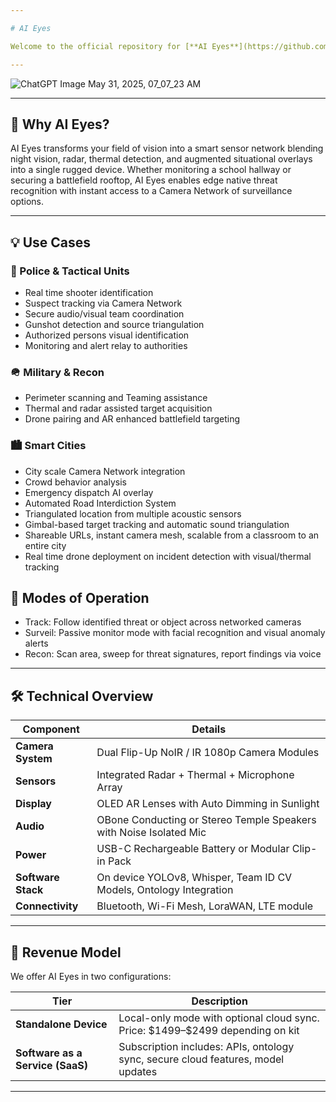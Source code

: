 ```yaml
---

# AI Eyes

Welcome to the official repository for [**AI Eyes**](https://github.com/caddison/AIeyes) — a next generation AR eyewear system designed for mission critical environments, police units, school safety officers, and tactical teams. Equipped with flip down NoIR or IR cameras, thermal, and AI-powered detection, AI Eyes turns your vision into a live sensor network.

---
```


![ChatGPT Image May 31, 2025, 07_07_23 AM](https://github.com/user-attachments/assets/297ed434-5489-431b-b79a-6c10d84dc67a)


---

## 🚀 Why AI Eyes?

AI Eyes transforms your field of vision into a smart sensor network blending night vision, radar, thermal detection, and augmented situational overlays into a single rugged device. Whether monitoring a school hallway or securing a battlefield rooftop, AI Eyes enables edge native threat recognition with instant access to a Camera Network of surveillance options.

---

## 💡 Use Cases

### 🚓 Police & Tactical Units

* Real time shooter identification
* Suspect tracking via Camera Network
* Secure audio/visual team coordination
* Gunshot detection and source triangulation
* Authorized persons visual identification
* Monitoring and alert relay to authorities

### 🪖 Military & Recon

* Perimeter scanning and Teaming assistance
* Thermal and radar assisted target acquisition
* Drone pairing and AR enhanced battlefield targeting

### 🏙️ Smart Cities

* City scale Camera Network integration
* Crowd behavior analysis
* Emergency dispatch AI overlay
* Automated Road Interdiction System
* Triangulated location from multiple acoustic sensors
* Gimbal-based target tracking and automatic sound triangulation
* Shareable URLs, instant camera mesh, scalable from a classroom to an entire city
* Real time drone deployment on incident detection with visual/thermal tracking

## 🎯 Modes of Operation

* Track: Follow identified threat or object across networked cameras
* Surveil: Passive monitor mode with facial recognition and visual anomaly alerts
* Recon: Scan area, sweep for threat signatures, report findings via voice 

---

## 🛠️ Technical Overview

| Component              | Details                                                                       |
| ---------------------- | ----------------------------------------------------------------------------- |
| **Camera System**      | Dual Flip-Up NoIR / IR 1080p Camera Modules                                   |
| **Sensors**            | Integrated Radar + Thermal + Microphone Array                                 |
| **Display**            | OLED AR Lenses with Auto Dimming in Sunlight                                  |
| **Audio**              | OBone Conducting or Stereo Temple Speakers with Noise Isolated Mic            |
| **Power**              | USB-C Rechargeable Battery or Modular Clip-in Pack                            |
| **Software Stack**     | On device YOLOv8, Whisper, Team ID CV Models, Ontology Integration            |
| **Connectivity**       | Bluetooth, Wi-Fi Mesh, LoraWAN, LTE module                                    |       

---

## 💼 Revenue Model

We offer AI Eyes in two configurations:

| Tier                                   | Description                                                                                |
| -------------------------------------- | ------------------------------------------------------------------------------------------ |
| **Standalone Device**                  | Local-only mode with optional cloud sync. Price: \$1499–\$2499 depending on kit            |
| **Software as a Service (SaaS)**       | Subscription includes: APIs, ontology sync, secure cloud features, model updates           |

---
